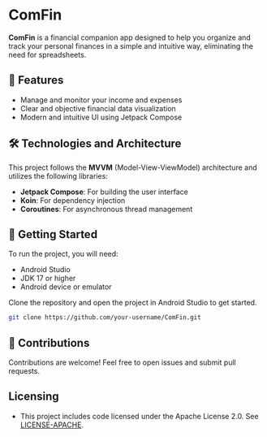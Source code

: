 # ComFin

**ComFin** is a financial companion app designed to help you organize and track your personal finances in a simple and intuitive way, eliminating the need for spreadsheets.

## 📱 Features
- Manage and monitor your income and expenses
- Clear and objective financial data visualization
- Modern and intuitive UI using Jetpack Compose

## 🛠️ Technologies and Architecture
This project follows the **MVVM** (Model-View-ViewModel) architecture and utilizes the following libraries:

- **Jetpack Compose**: For building the user interface
- **Koin**: For dependency injection
- **Coroutines**: For asynchronous thread management

## 🚀 Getting Started
To run the project, you will need:
- Android Studio
- JDK 17 or higher
- Android device or emulator

Clone the repository and open the project in Android Studio to get started.

```bash
git clone https://github.com/your-username/ComFin.git
```

## 🤝 Contributions
Contributions are welcome! Feel free to open issues and submit pull requests.

## Licensing
- This project includes code licensed under the Apache License 2.0. See [LICENSE-APACHE](http://www.apache.org/licenses/LICENSE-2.0).
